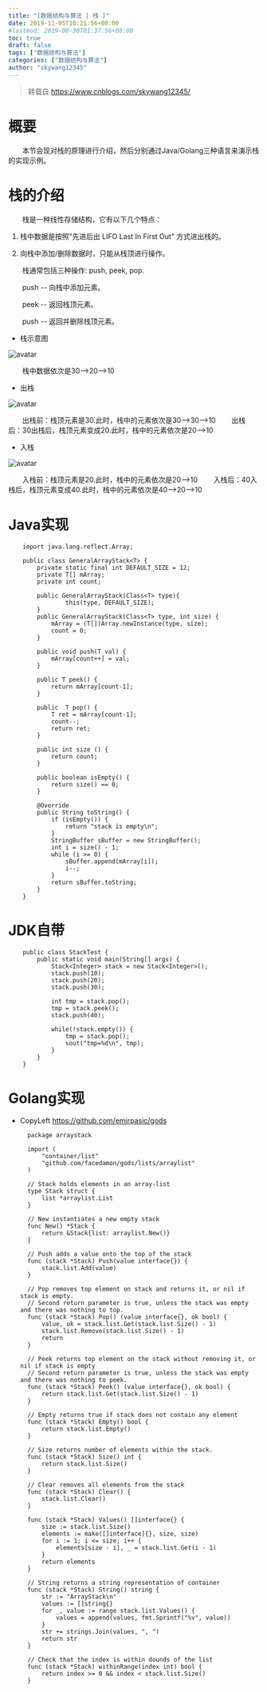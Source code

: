 ```yaml
---
title: "[数据结构与算法 | 栈 ]"
date: 2019-11-05T10:21:56+08:00
#lastmod: 2019-08-30T01:37:56+08:00
toc: true
draft: false
tags: ["数据结构与算法"]
categories: ["数据结构与算法"]
author: "skywang12345"
---
```


> 转载自 https://www.cnblogs.com/skywang12345/

# 概要
&emsp;&emsp;本节会现对栈的原理进行介绍，然后分别通过Java/Golang三种语言来演示栈的实现示例。

# 栈的介绍
&emsp;&emsp;栈是一种线性存储结构，它有以下几个特点：

1. 栈中数据是按照"先进后出 LIFO Last In First Out" 方式进出栈的。

2. 向栈中添加/删除数据时，只能从栈顶进行操作。

&emsp;&emsp;栈通常包括三种操作: push, peek, pop.

&emsp;&emsp;push -- 向栈中添加元素。

&emsp;&emsp;peek -- 返回栈顶元素。

&emsp;&emsp;push -- 返回并删除栈顶元素。

-  栈示意图

![avatar](https://cdn.jsdelivr.net/gh/facedamon/MarkDownPhotos@master/data-struct/linear-struct/栈示意图.jpg)

&emsp;&emsp;栈中数据依次是30-->20-->10

-  出栈

![avatar](https://cdn.jsdelivr.net/gh/facedamon/MarkDownPhotos@master/data-struct/linear-struct/出栈.jpg)

&emsp;&emsp;出栈前：栈顶元素是30.此时，栈中的元素依次是30-->30-->10
&emsp;&emsp;出栈后：30出栈后，栈顶元素变成20.此时，栈中的元素依次是20-->10

- 入栈

![avatar](https://cdn.jsdelivr.net/gh/facedamon/MarkDownPhotos@master/data-struct/linear-struct/入栈.jpg)

&emsp;&emsp;入栈前：栈顶元素是20.此时，栈中的元素依次是20-->10
&emsp;&emsp;入栈后：40入栈后，栈顶元素变成40.此时，栈中的元素依次是40-->20-->10

# Java实现

        import java.lang.reflect.Array;

        public class GeneralArrayStack<T> {
            private static final int DEFAULT_SIZE = 12;
            private T[] mArray;
            private int count;

            public GeneralArrayStack(Class<T> type){
                    this(type, DEFAULT_SIZE);
            }
            public GeneralArrayStack(Class<T> type, int size) {
                mArray = (T[])Array.newInstance(type, size);
                count = 0;
            }

            public void push(T val) {
                mArray[count++] = val;
            }

            public T peek() {
                return mArray[count-1];
            }

            public  T pop() {
                T ret = mArray[count-1];
                count--;
                return ret;
            }

            public int size () {
                return count;
            }

            public boolean isEmpty() {
                return size() == 0;
            }

            @Override
            public String toString() {
                if (isEmpty()) {
                    return "stack is empty\n";
                }
                StringBuffer sBuffer = new StringBuffer();
                int i = size() - 1;
                while (i >= 0) {
                    sBuffer.append(mArray[i]);
                    i--;
                }
                return sBuffer.toString;
            }
        }


# JDK自带


        public class StackTest {
            public static void main(String[] args) {
                Stack<Integer> stack = new Stack<Integer>();
                stack.push(10);
                stack.push(20);
                stack.push(30);

                int tmp = stack.pop();
                tmp = stack.peek();
                stack.push(40);

                while(!stack.empty()) {
                    tmp = stack.pop();
                    sout("tmp=%d\n", tmp);
                }
            }
        }


# Golang实现

- CopyLeft https://github.com/emirpasic/gods

        package arraystack

        import (
            "container/list"
            "github.com/facedamon/gods/lists/arraylist"
        )

        // Stack holds elements in an array-list
        type Stack struct {
            list *arraylist.List
        }

        // New instantiates a new empty stack
        func New() *Stack {
            return &Stack{list: arraylist.New()}
        }

        // Push adds a value onto the top of the stack
        func (stack *Stack) Push(value interface{}) {
            stack.list.Add(value)
        }

        // Pop removes top element on stack and returns it, or nil if stack is empty.
        // Second return parameter is true, unless the stack was empty and there was nothing to top.
        func (stack *Stack) Pop() (value interface{}, ok bool) {
            value, ok = stack.list.Get(stack.list.Size() - 1)
            stack.list.Remove(stack.list.Size() - 1)
            return
        }

        // Peek returns top element on the stack without removing it, or nil if stack is empty
        // Second return parameter is true, unless the stack was empty and there was nothing to peek.
        func (stack *Stack) Peek() (value interface{}, ok bool) {
            return stack.list.Get(stack.list.Size() - 1)
        }

        // Empty returns true if stack does not contain any element
        func (stack *Stack) Empty() bool {
            return stack.list.Empty()
        }

        // Size returns number of elements within the stack.
        func (stack *Stack) Size() int {
            return stack.list.Size()
        }

        // Clear removes all elements from the stack
        func (stack *Stack) Clear() {
            stack.list.Clear()
        }

        func (stack *Stack) Values() []interface{} {
            size := stack.list.Size()
            elements := make([]interface]{}, size, size)
            for i := 1; i <= size; i++ {
                elements[size - i], _ = stack.list.Get(i - 1)
            }
            return elements
        }

        // String returns a string representation of container
        func (stack *Stack) String() string {
            str := "ArrayStack\n"
            values := []string{}
            for _, value := range stack.list.Values() {
                values = append(values, fmt.Sprintf("%v", value))
            }
            str += strings.Join(values, ", ")
            return str
        }

        // Check that the index is within dounds of the list
        func (stack *Stack) withinRange(index int) bool {
            return index >= 0 && index < stack.list.Size()
        }
